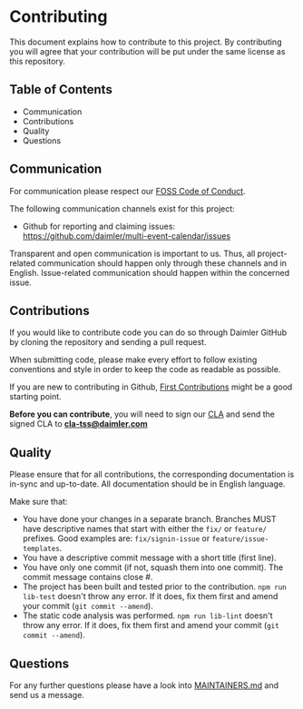 <!-- SPDX-License-Identifier: MIT -->
<!-- Copyright (c) 2021 Daimler TSS GmbH -->
# Contributing

This document explains how to contribute to this project.
By contributing you will agree that your contribution will be put under the same license as this repository.

## Table of Contents
- Communication
- Contributions
- Quality
- Questions

## Communication
For communication please respect our [FOSS Code of Conduct](CODE_OF_CONDUCT.md).

The following communication channels exist for this project:
- Github for reporting and claiming issues: https://github.com/daimler/multi-event-calendar/issues

Transparent and open communication is important to us. Thus, all project-related communication should happen only through these channels and in English. Issue-related communication should happen within the concerned issue.

## Contributions
If you would like to contribute code you can do so through Daimler GitHub by cloning the repository and sending a pull request.

When submitting code, please make every effort to follow existing conventions and style in order to keep the code as readable as possible.

If you are new to contributing in Github, [First Contributions](https://github.com/firstcontributions/first-contributions) might be a good starting point.

**Before you can contribute**, you will need to sign our [CLA](https://github.com/Daimler/daimler-foss/blob/main/CONTRIBUTORS_LICENSE_AGREEMENT.md) and send the signed CLA to **cla-tss@daimler.com**

## Quality
Please ensure that for all contributions, the corresponding documentation is in-sync and up-to-date. All documentation should be in English language.

Make sure that:
- You have done your changes in a separate branch. Branches MUST have descriptive names that start with either the `fix/` or `feature/` prefixes. Good examples are: `fix/signin-issue` or `feature/issue-templates`.
- You have a descriptive commit message with a short title (first line).
- You have only one commit (if not, squash them into one commit). The commit message contains close #<issue no>.
- The project has been built and tested prior to the contribution. `npm run lib-test` doesn't throw any error. If it does, fix them first and amend your commit (`git commit --amend`).
- The static code analysis was performed. `npm run lib-lint` doesn't throw any error. If it does, fix them first and amend your commit (`git commit --amend`).

## Questions
For any further questions please have a look into [MAINTAINERS.md](MAINTAINERS.md) and send us a message.
